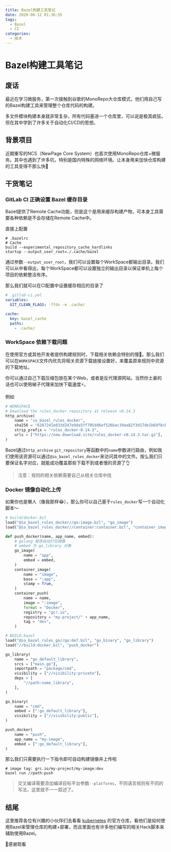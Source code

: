```yaml
---
title: Bazel构建工具笔记
date: 2020-06-12 01:36:55
tags:
  - Bazel
  - CI
categories:
  - 技术
---
```


# Bazel构建工具笔记

## 废话

最近在学习微服务，第一次接触到谷歌的MonoRepo大仓库模式，他们用自己写的Bazel构建工具来管理整个仓库代码的构建。

多文件模块构建本身就非常复杂，所有代码塞进一个仓库里，可以说是极其疯狂。但在其中学到了许多关于自动化CI/CD的思想。

## 背景项目

近期重写的NCS（NewPage Core System）也首次使用MonoRepo仓库+微服务。其中也遇到了许多坑，特别是国内特殊的网络环境。让本身用来加快仓库构建的工具变得不那么快🐌

## 干货笔记

### GitLab CI 正确设置 Bazel 缓存目录

Bazel提供了Remote Cache功能，但是这个是用来缓存构建产物，可本身工具需要各种依赖是不会存储在Remote Cache中。

直接上配置

```shell
# .bazelrc
# Cache
build --experimental_repository_cache_hardlinks
startup --output_user_root=./.cache/bazel
```

通过参数`--output_user_root`，我们可以设置每个WorkSpace都输出目录。我们可以从中看得出，每个WorkSpace都可以设置独立的输出目录以保证单机上每个项目的依赖整洁有序。

那么我们就可以在CI配置中设置缓存相应的目录了

```yaml
# .gitlab-ci.yml
variables:
  GIT_CLEAN_FLAGS: -ffdx -e .cache/

cache:
  key: bazel_cache
  paths:
    - .cache/
```

### WorkSpace 依赖下载问题

在使用官方或其他开发者提供构建规则时，下载相关依赖会特别的慢🐌。那么我们可以在`WORKSPACE`文件内优先将相关资源下载链接设置好，来覆盖原来规则中资源的下载地址。

你可以通过自己下载压缩包放在某个Web，或者是反代理源网站。当然你土豪的话也可以使用梯子代理来加快下载速度⚡️。

例如

```python
# WORKSPACE
# Download the rules_docker repository at release v0.14.3
http_archive(
    name = "io_bazel_rules_docker",
    sha256 = "6287241e033d247e9da5ff705dd6ef526bac39ae82f3d17de1b69f8cb313f9cd",
    strip_prefix = "rules_docker-0.14.3",
    urls = ["https://new.download.site/rules_docker-v0.14.3.tar.gz"],
)
```

Bazel通过`http_archive` `git_repository`等函数中的`name`参数进行路由，例如我们使用该资源可以通过`@io_bazel_rules_docker`来访问其中的文件。按么我们只要保证名字对应，就能成功覆盖那些下载不到或者慢的资源了👌

> 注意：规则的相关依赖需要自己从相关仓库中找

### Docker 镜像自动化上传

如果你也是懒人（像我那样😂），那么你可以自己基于`rules_docker`写一个自动化脚本～

```python
# build/docker.bzl
load("@io_bazel_rules_docker//go:image.bzl", "go_image")
load("@io_bazel_rules_docker//container:container.bzl", "container_image", "container_push")

def push_docker(name, app_name, embed):
    # golang 程序自动打包镜像
    # embed 为 go_library 对象
    go_image(
        name = "app",
        embed = embed,
    )
    container_image(
        name = "image",
        base = ":app",
        stamp = True,
    )
    container_push(
        name = name,
        image = ":image",
        format = "Docker",
        registry = "gcr.io",
        repository = "my-project/" + app_name,
        tag = "dev",
    )
```

```python
# BUILD.bazel
load("@io_bazel_rules_go//go:def.bzl", "go_binary", "go_library")
load("//build:docker.bzl", "push_docker")

go_library(
    name = "go_default_library",
    srcs = ["main.go"],
    importpath = "package/cmd",
    visibility = ["//visibility:private"],
    deps = [
        "//path:some_library",
    ],
)

go_binary(
    name = "cmd",
    embed = [":go_default_library"],
    visibility = ["//visibility:public"],
)

push_docker(
    name = "push",
    app_name = "my-image",
    embed = [":go_default_library"],
)

```

那么我们只需要执行一下指令即可自动构建镜像并上传啦

```shell
# image tag: grc.io/my-project/my-image:dev
bazel run //path:push
```

> 交叉编译需要添加编译目标平台参数`--platforms`，不同语言规则有不同的写法，这里就不一一叙述了。

## 结尾

这里推荐各位有兴趣的小伙伴们去看看 [kubernetes](https://github.com/kubernetes/kubernetes) 的官方仓库，看他们是如何使用Bazel来管理仓库的构建+部署，而且里面也有许多他们编写的相关Hack脚本来辅助使用Bazel。

🙏感谢观看

